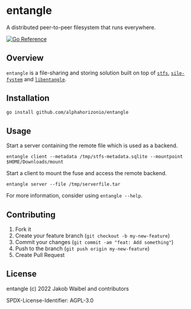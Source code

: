 # entangle

A distributed peer-to-peer filesystem that runs everywhere.

[![Go Reference](https://pkg.go.dev/badge/github.com/alphahorizonio/entangle.svg)](https://pkg.go.dev/github.com/alphahorizonio/entangle)

## Overview

`entangle` is a file-sharing and storing solution built on top of [`stfs`](https://github.com/pojntfx/stfs), [`sile-fystem`](https://github.com/JakWai01/sile-fystem) and [`libentangle`](https://github.com/alphahorizonio/libentangle).

## Installation

```bash
go install github.com/alphahorizonio/entangle
```

## Usage 

Start a server containing the remote file which is used as a backend.

```shell
entangle client --metadata /tmp/stfs-metadata.sqlite --mountpoint $HOME/Downloads/mount
```

Start a client to mount the fuse and access the remote backend.

```shell
entangle server --file /tmp/serverfile.tar
```

For more information, consider using `entangle --help`.

## Contributing

1. Fork it
2. Create your feature branch (`git checkout -b my-new-feature`)
3. Commit your changes (`git commit -am "feat: Add something"`)
4. Push to the branch (`git push origin my-new-feature`)
5. Create Pull Request

## License 

entangle (c) 2022 Jakob Waibel and contributors

SPDX-License-Identifier: AGPL-3.0

